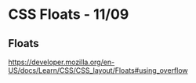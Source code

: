 # CSS Floats - 11/09

## Floats

<https://developer.mozilla.org/en-US/docs/Learn/CSS/CSS_layout/Floats#using_overflow>
